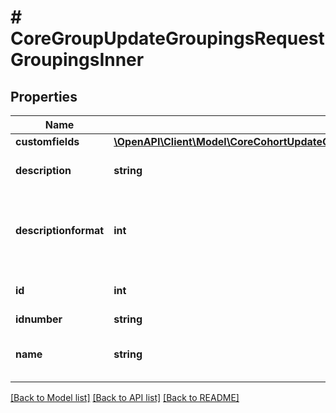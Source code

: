 # # CoreGroupUpdateGroupingsRequestGroupingsInner

## Properties

Name | Type | Description | Notes
------------ | ------------- | ------------- | -------------
**customfields** | [**\OpenAPI\Client\Model\CoreCohortUpdateCohortsRequestCohortsInnerCustomfieldsInner[]**](CoreCohortUpdateCohortsRequestCohortsInnerCustomfieldsInner.md) |  | [optional]
**description** | **string** | grouping description text | [optional]
**descriptionformat** | **int** | description format (1 &#x3D; HTML, 0 &#x3D; MOODLE, 2 &#x3D; PLAIN, or 4 &#x3D; MARKDOWN) | [optional] [default to 1]
**id** | **int** | id of grouping | [optional] [default to null]
**idnumber** | **string** | id number | [optional]
**name** | **string** | multilang compatible name, course unique | [optional]

[[Back to Model list]](../../README.md#models) [[Back to API list]](../../README.md#endpoints) [[Back to README]](../../README.md)
